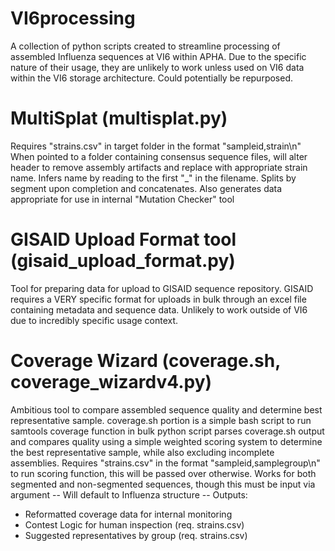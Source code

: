 # VI6processing
A collection of python scripts created to streamline processing of assembled Influenza sequences at VI6 within APHA.
Due to the specific nature of their usage, they are unlikely to work unless used on VI6 data within the VI6 storage architecture.
Could potentially be repurposed.

# MultiSplat (multisplat.py)
Requires "strains.csv" in target folder in the format "sampleid,strain\n"
When pointed to a folder containing consensus sequence files, will alter header to remove assembly artifacts and replace with appropriate strain name.
Infers name by reading to the first "_" in the filename.
Splits by segment upon completion and concatenates.
Also generates data appropriate for use in internal "Mutation Checker" tool

# GISAID Upload Format tool (gisaid_upload_format.py)
Tool for preparing data for upload to GISAID sequence repository.
GISAID requires a VERY specific format for uploads in bulk through an excel file containing metadata and sequence data.
Unlikely to work outside of VI6 due to incredibly specific usage context.

# Coverage Wizard (coverage.sh, coverage_wizardv4.py)
Ambitious tool to compare assembled sequence quality and determine best representative sample.
coverage.sh portion is a simple bash script to run samtools coverage function in bulk
python script parses coverage.sh output and compares quality using a simple weighted scoring system to determine the best representative sample, while also excluding incomplete assemblies. 
Requires "strains.csv" in the format "sampleid,samplegroup\n" to run scoring function, this will be passed over otherwise.
Works for both segmented and non-segmented sequences, though this must be input via argument -- Will default to Influenza structure --
Outputs:
- Reformatted coverage data for internal monitoring
- Contest Logic for human inspection (req. strains.csv)
- Suggested representatives by group (req. strains.csv)
